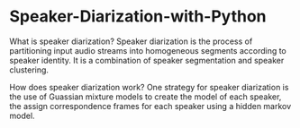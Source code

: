 # Speaker-Diarization-with-Python

What is speaker diarization?
	Speaker diarization is the process of partitioning input audio streams into homogeneous segments according to speaker identity.
	It is a combination of speaker segmentation and speaker clustering.

How does speaker diarization work?
	One strategy for speaker diarization is the use of Guassian mixture models to create the model of each speaker,
	the assign correspondence frames for each speaker using a hidden markov model.
	
